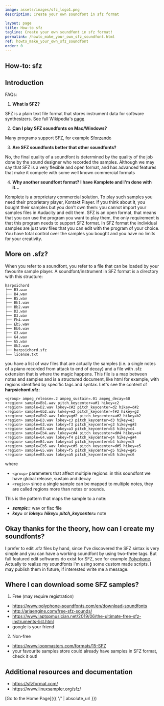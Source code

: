 ```yaml
---
image: assets/images/sfz_logo1.png
description: Create your own soundfont in sfz format

layout: page
title: How-to sfz
tagline: Create your own soundfont in sfz format!
permalink: /howto_make_your_own_sfz_soundfont.html
ref: howto_make_your_own_sfz_soundfont
order: 0
---
```


## How-to: sfz

## Introduction

FAQs:

1) **What is SFZ?**

SFZ is a plain text file format that stores instrument data for software synthesizers. See full Wikipedia's [page](https://en.wikipedia.org/wiki/SFZ_(file_format))

2) **Can I play SFZ soundfonts on Mac/Windows?**

Many programs support SFZ, for example [Sforzando](https://www.plogue.com/downloads.html)

3) **Are SFZ soundfonts better that other soundfonts?**

No, the final quality of a soundfont is determined by the quality of the job done by the sound designer who recorded the samples. Although we may say
that SFZ is a very flexible and open format, and has advanced features that make it compete with some well known commercial
formats

4) **Why another soundfont format? I have Komplete and I'm done with it...**

Komplete is a proprietary commercial solution. To play such samples you need their proprietary player, Kontakt Player. If you think about it,
you bought their samples but you don't own them: you cannot import your samples files in Audacity and edit them. SFZ is an open format, that means that you can use
the program you want to play them, the only requirement is that this program needs to support SFZ format. In SFZ format the individual samples are just wav files
that you can edit with the program of your choice.
You have total control over the samples you bought and you have no limits for your creativity.


## More on .sfz?

When you refer to a soundfont, you refer to a file that can be loaded by your favourite sample player. A soundfont/instrument in SFZ format
is a directory with this structure:

    harpsichord
    ├── B3.wav
    ├── B4.wav
    ├── B5.wav
    ├── Bb1.wav
    ├── Bb2.wav
    ├── D2.wav
    ├── D3.wav
    ├── Eb4.wav
    ├── Eb5.wav
    ├── Eb6.wav
    ├── G3.wav
    ├── G4.wav
    ├── G5.wav
    ├── Gb2.wav
    ├── harpsichord.sfz
    └── license.txt

you have a list of wav files that are actually the samples (i.e. a single notes of a piano recorded from attack to end of decay)
and a file with .sfz extension that is where the magic happens. This file is a map between notes and samples and is a structured document,
like html for example, with regions identified by specific tags and syntax. Let's see the content of **harpsichord.sfz**:

    <group> ampeg_release=.2 ampeg_sustain=.01 ampeg_decay=60
    <region> sample=Bb1.wav pitch_keycenter=a#1 hikey=c2
    <region> sample=D2.wav lokey=c#2 pitch_keycenter=d2 hikey=d#2
    <region> sample=Gb2.wav lokey=e2 pitch_keycenter=f#2 hikey=g2
    <region> sample=Bb2.wav lokey=g#2 pitch_keycenter=a#2 hikey=b2
    <region> sample=D3.wav lokey=c3 pitch_keycenter=d3 hikey=e3
    <region> sample=G3.wav lokey=f3 pitch_keycenter=g3 hikey=g#3
    <region> sample=B3.wav lokey=a3 pitch_keycenter=b3 hikey=c4
    <region> sample=Eb4.wav lokey=c#4 pitch_keycenter=d#4 hikey=e4
    <region> sample=G4.wav lokey=f4 pitch_keycenter=g4 hikey=g#4
    <region> sample=B4.wav lokey=a4 pitch_keycenter=b4 hikey=c5
    <region> sample=Eb5.wav lokey=c#5 pitch_keycenter=d#5 hikey=e5
    <region> sample=G5.wav lokey=f5 pitch_keycenter=g5 hikey=g#5
    <region> sample=B5.wav lokey=a5 pitch_keycenter=b5 hikey=c6

where

* `<group>` parameters that affect multiple regions: in this soundfont we have global release, sustain and decay
* `<region>` since a single sample can be mapped to multiple notes, they are called regions more than notes or sounds.

This is the pattern that maps the sample to a note:

* _**sample=**_ wav or flac file
* _**key=**_ or _**lokey=**_ _**hikey=**_ _**pitch_keycenter=**_ note


## Okay thanks for the theory, how can I create my soundfonts?

I prefer to edit .sfz files by hand, since I've discovered the SFZ sintax is very simple and you can have a working soundfont
by using two-three tags. But full featured edit softwares do exist for SFZ, see for example [Polyphone](https://www.polyphone-soundfonts.com).
Actually to realize my soundfonts I'm using some custom made scripts. I may publish them in future, if interested write me
a message.


## Where I can download some SFZ samples?

1. Free (may require registration)
  * https://www.polyphone-soundfonts.com/en/download-soundfonts
  * http://ariaengine.com/free-sfz-sounds/
  * https://www.laptopmusician.net/2019/06/the-ultimate-free-sfz-instruments-list.html
  * google is your friend

2. Non-free
  * https://www.loopmasters.com/formats/15-SFZ
  * your favourite samples store could already have samples in SFZ format, check it out!


## Additional resources and documentation

- https://sfzformat.com/
- https://www.linuxsampler.org/sfz/

[Go to the Home Page]({{ '/' | absolute_url }})
